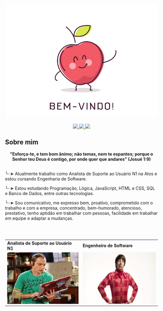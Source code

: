 <div align="center">
  <a href="https://github.com/RaffaelDiniz">
    <img src="BEMVINDO.ANIMADO.gif" width="500">
  </a>
</div>
<br>
<div align="center">
  <a href="https://github.com/RaffaelDiniz" target="_blank">
    <img src="https://img.shields.io/badge/GitHub-100000?style=for-the-badge&logo=github&logoColor=white" target="_blank">
  </a>
  <a href = "mailto:raffaeldinizferrazdias@gmail.com">
    <img src="https://img.shields.io/badge/Gmail-D14836?style=for-the-badge&logo=gmail&logoColor=white">
  </a>
  <a href="https://www.linkedin.com/in/raffael-diniz-ferraz-dias-26a273249/" target="_blank">
    <img src="https://img.shields.io/badge/-LinkedIn-%230077B5?style=for-the-badge&logo=linkedin&logoColor=white" target="_blank">
  </a>
</div>

## Sobre mim
<div align='center'>
  <b>"Esforça-te, e tem bom ânimo; não temas, nem te espantes; porque o Senhor teu Deus é contigo, por onde quer que andares" (Josué 1:9) </b>
</div><br>

╰┈➤ Atualmente trabalho como Analista de Suporte ao Usuário N1 na Atos e estou cursando Engenharia de Software. 

╰┈➤ Estou estudando Programação, Lógica, JavaScript, HTML e CSS, SQL e Banco de Dados, entre outras tecnologias.

╰┈➤ Sou comunicativo, me expresso bem, proativo, comprometido com o trabalho e com a empresa, concentrado, bem-humorado, atencioso, prestativo, tenho aptidão em trabalhar com pessoas, facilidade em trabalhar em equipe e adaptar a mudanças.

<br><br>

<div align="center">
  <table>
    <tr>
      <td>
        <b> Analista de Suporte ao Usuário N1 </b>
      </td>
      <td>
        <b> Engenheiro de Software </b>
      </td>
    </tr>
    <tr>
      <td>
        <img src="analistav2.jpg" width="300px" height="170px">
      </td>
      <td>
          <img src="engenheiro.jpg" width="300px" height="170px">
      </td>
    </tr>
  </table>
</div>